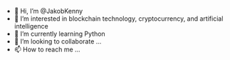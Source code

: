 - 👋 Hi, I’m @JakobKenny
- 👀 I’m interested in blockchain technology, cryptocurrency, and artificial intelligence
- 🌱 I’m currently learning Python
- 💞️ I’m looking to collaborate ...
- 📫 How to reach me ...

<!---
JakobKenny/JakobKenny is a ✨ special ✨ repository because its `README.md` (this file) appears on your GitHub profile.
You can click the Preview link to take a look at your changes.
--->
